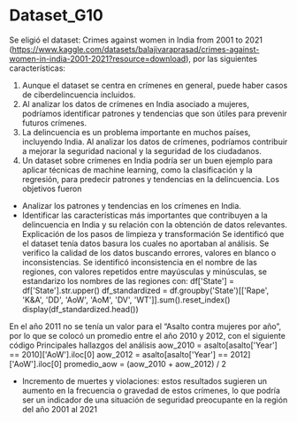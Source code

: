 # Dataset_G10
Se eligió el dataset: Crimes against women in India from 2001 to 2021 (https://www.kaggle.com/datasets/balajivaraprasad/crimes-against-women-in-india-2001-2021?resource=download), por las siguientes características:
1. Aunque el dataset se centra en crímenes en general, puede haber casos de ciberdelincuencia incluidos.
2. Al analizar los datos de crímenes en India asociado a mujeres, podríamos identificar patrones y tendencias que son útiles para prevenir futuros crímenes.
3. La delincuencia es un problema importante en muchos países, incluyendo India. Al analizar los datos de crímenes, podríamos contribuir a mejorar la seguridad nacional y la seguridad de los ciudadanos.
4. Un dataset sobre crímenes en India podría ser un buen ejemplo para aplicar técnicas de machine learning, como la clasificación y la regresión, para predecir patrones y tendencias en la delincuencia.
Los objetivos fueron 
- Analizar los patrones y tendencias en los crímenes en India.
- Identificar las características más importantes que contribuyen a la delincuencia en India y su relación con la obtención de datos relevantes.
Explicación de los pasos de limpieza y transformación
Se identificó que el dataset tenía datos basura los cuales no aportaban al análisis.
Se verifico la calidad de los datos buscando errores, valores en blanco o inconsistencias.
Se identificó inconsistencia en el nombre de las regiones, con valores repetidos entre mayúsculas y minúsculas, se estandarizo los nombres de las regiones con:
df['State'] = df['State'].str.upper()
df_standardized = df.groupby('State')[['Rape', 'K&A', 'DD', 'AoW', 'AoM', 'DV', 'WT']].sum().reset_index()
display(df_standardized.head())
 
En el año 2011 no se tenía un valor para el “Asalto contra mujeres por año”, por lo que se colocó un promedio entre el año 2010 y 2012, con el siguiente código
Principales hallazgos del análisis
aow_2010 = asalto[asalto['Year'] == 2010]['AoW'].iloc[0]
aow_2012 = asalto[asalto['Year'] == 2012]['AoW'].iloc[0]
promedio_aow = (aow_2010 + aow_2012) / 2
 
- Incremento de muertes y violaciones: estos resultados sugieren un aumento en la frecuencia o gravedad de estos crímenes, lo que podría ser un indicador de una situación de seguridad preocupante en la región del año 2001 al 2021